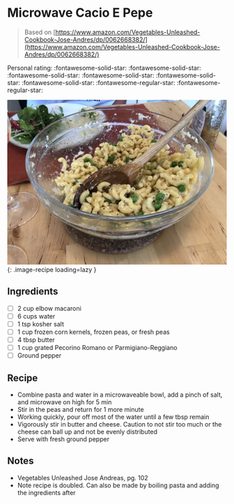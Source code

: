 <!-- Needs Manual Review -->

<!-- Do not modify sections with "AUTO-*". They are updated by make.py -->

# Microwave Cacio E Pepe

> Based on [https://www.amazon.com/Vegetables-Unleashed-Cookbook-Jose-Andres/dp/0062668382/](https://www.amazon.com/Vegetables-Unleashed-Cookbook-Jose-Andres/dp/0062668382/)

<!-- rating=3; (User can specify rating on scale of 1-5) -->
<!-- AUTO-UserRating -->
Personal rating: :fontawesome-solid-star: :fontawesome-solid-star: :fontawesome-solid-star: :fontawesome-solid-star: :fontawesome-solid-star: :fontawesome-solid-star: :fontawesome-regular-star: :fontawesome-regular-star:
<!-- /AUTO-UserRating -->

<!-- name_image=microwave_cacio_e_pepe.jpeg; (User can specify image name) -->
<!-- AUTO-Image -->
![microwave_cacio_e_pepe.jpeg](./microwave_cacio_e_pepe.jpeg){: .image-recipe loading=lazy }
<!-- /AUTO-Image -->

## Ingredients

* [ ] 2 cup elbow macaroni
* [ ] 6 cups water
* [ ] 1 tsp kosher salt
* [ ] 1 cup frozen corn kernels, frozen peas, or fresh peas
* [ ] 4 tbsp butter
* [ ] 1 cup grated Pecorino Romano or Parmigiano-Reggiano
* [ ] Ground pepper

## Recipe

* Combine pasta and water in a microwaveable bowl, add a pinch of salt, and microwave on high for 5 min
* Stir in the peas and return for 1 more minute
* Working quickly, pour off most of the water until a few tbsp remain
* Vigorously stir in butter and cheese. Caution to not stir too much or the cheese can ball up and not be evenly distributed
* Serve with fresh ground pepper

## Notes

* Vegetables Unleashed Jose Andreas, pg. 102
* Note recipe is doubled. Can also be made by boiling pasta and adding the ingredients after
